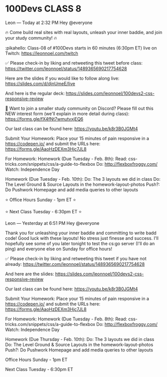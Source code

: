 # 100Devs CLASS 8

Leon — Today at 2:32 PM
Hey @everyone

🔥 Come build real sites with real layouts, unleash your inner baddie, and join your study community! 🔥 

:pikahello: Class-08 of #100Devs starts in 60 minutes (6:30pm ET) live on Twitch: https://leonnoel.com/twitch


✅ Please check-in by liking and retweeting this tweet before class: https://twitter.com/leonnoel/status/1489365690217754628


Here are the slides if you would like to follow along live: https://slides.com/d/djnUmeE/live

And here is the regular deck: https://slides.com/leonnoel/100devs2-css-responsive-review

🚨  Want to join a smaller study community on Discord? Please fill out this NEW interest form (we'll explain in more detail during class): https://forms.gle/fX4fNt7wmutvxjEQ6

Our last class can be found here: https://youtu.be/k8r3B0JGMt4

Submit Your Homework:
Place your 15 minutes of pain responsive in a https://codepen.io/ and submit the URLs here: https://forms.gle/AaoHzDEXm3Hjc7JL8

For Homework: 
Homework (Due Tuesday - Feb. 8th):
Read: css-tricks.com/snippets/css/a-guide-to-flexbox
Do: http://flexboxfroggy.com/
Watch: Independence Day

Homework (Due Tuesday - Feb. 10th):
Do: The 3 layouts we did in class
Do: The Level Ground & Source Layouts in the homework-layout-photos
Push?: Do Pushwork Homepage and add media queries to other layouts

⭐ Office Hours Sunday - 1pm ET ⭐ 

⭐ Next Class Tuesday - 6:30pm ET ⭐ 



Leon — Yesterday at 6:51 PM
Hey @everyone

Thank you for unleashing your inner baddie and committing to write badd code! Good luck with these layouts! No stress just finesse and success. I'll hopefully see some of you later tonight to test the cs:go server (I'll do an ping) and everyone else on Sunday for office hours! 

✅  Please check-in by liking and retweeting this tweet if you have not already: https://twitter.com/leonnoel/status/1489365690217754628

And here are the slides: https://slides.com/leonnoel/100devs2-css-responsive-review

Our last class can be found here: https://youtu.be/k8r3B0JGMt4

Submit Your Homework:
Place your 15 minutes of pain responsive in a https://codepen.io/ and submit the URLs here: https://forms.gle/AaoHzDEXm3Hjc7JL8

For Homework: 
Homework (Due Tuesday - Feb. 8th):
Read: css-tricks.com/snippets/css/a-guide-to-flexbox
Do: http://flexboxfroggy.com/
Watch: Independence Day

Homework (Due Thursday - Feb. 10th):
Do: The 3 layouts we did in class
Do: The Level Ground & Source Layouts in the homework-layout-photos
Push?: Do Pushwork Homepage and add media queries to other layouts

Office Hours Sunday - 1pm ET  

 Next Class Tuesday - 6:30pm ET  



